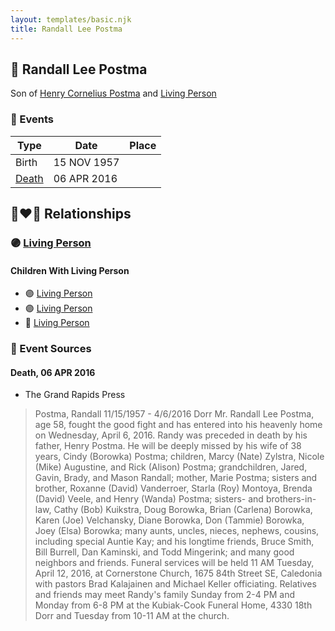 ```yaml
---
layout: templates/basic.njk
title: Randall Lee Postma
---
```

## 🔵 Randall Lee Postma

Son of [Henry Cornelius Postma](/people/2/26394076) and [Living Person](/people/5/57511988)

### 📆 Events

Type | Date | Place
------ | ------ | ------
Birth | 15 NOV 1957 |
[Death](#event-cfdf0467-e7e5-416c-a334-b88dd76b43cd) | 06 APR 2016 |

## 👩‍❤️‍👨 Relationships

### 🟣 [Living Person](/people/7/76552207)

#### Children With Living Person
* 🟣 [Living Person](/people/7/76880980)
* 🟣 [Living Person](/people/6/67873647)
* 🔵 [Living Person](/people/7/70365421)
### 📰 Event Sources

#### <a id="event-cfdf0467-e7e5-416c-a334-b88dd76b43cd"></a> Death, 06 APR 2016
* The Grand Rapids Press
>   
  > Postma, Randall 11/15/1957 - 4/6/2016 Dorr Mr. Randall Lee Postma, age 58, fought the good fight and has entered into his heavenly home on Wednesday, April 6, 2016. Randy was preceded in death by his father, Henry Postma. He will be deeply missed by his wife of 38 years, Cindy (Borowka) Postma; children, Marcy (Nate) Zylstra, Nicole (Mike) Augustine, and Rick (Alison) Postma; grandchildren, Jared, Gavin, Brady, and Mason Randall; mother, Marie Postma; sisters and brother, Roxanne (David) Vanderroer, Starla (Roy) Montoya, Brenda (David) Veele, and Henry (Wanda) Postma; sisters- and brothers-in-law, Cathy (Bob) Kuikstra, Doug Borowka, Brian (Carlena) Borowka, Karen (Joe) Velchansky, Diane Borowka, Don (Tammie) Borowka, Joey (Elsa) Borowka; many aunts, uncles, nieces, nephews, cousins, including special Auntie Kay; and his longtime friends, Bruce Smith, Bill Burrell, Dan Kaminski, and Todd Mingerink; and many good neighbors and friends. Funeral services will be held 11 AM Tuesday, April 12, 2016, at Cornerstone Church, 1675 84th Street SE, Caledonia with pastors Brad Kalajainen and Michael Keller officiating. Relatives and friends may meet Randy's family Sunday from 2-4 PM and Monday from 6-8 PM at the Kubiak-Cook Funeral Home, 4330 18th Dorr and Tuesday from 10-11 AM at the church.

